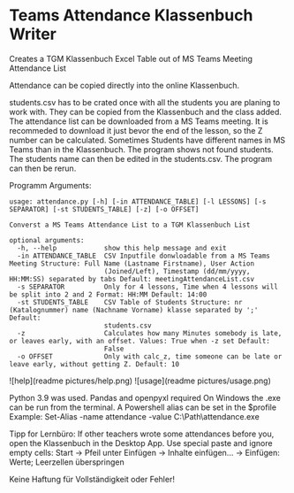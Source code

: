 # Teams Attendance Klassenbuch Writer
Creates a TGM Klassenbuch Excel Table out of MS Teams Meeting Attendance List

Attendance can be copied directly into the online Klassenbuch.

students.csv has to be crated once with all the students you are planing to work with. They can be copied from the Klassenbuch and the class added.
The attendance list can be downloaded from a MS Teams meeting. It is recommeded to download it just bevor the end of the lesson, so the Z number can be calculated.
Sometimes Students have different names in MS Teams than in the Klassenbuch. The program shows not found students. The students name can then be edited in the students.csv. The program can then be rerun.

Programm Arguments:
```
usage: attendance.py [-h] [-in ATTENDANCE_TABLE] [-l LESSONS] [-s SEPARATOR] [-st STUDENTS_TABLE] [-z] [-o OFFSET]

Converst a MS Teams Attendance List to a TGM Klassenbuch List

optional arguments:
  -h, --help            show this help message and exit
  -in ATTENDANCE_TABLE  CSV Inputfile donwloadable from a MS Teams Meeting Structure: Full Name (Lastname Firstname), User Action
                        (Joined/Left), Timestamp (dd/mm/yyyy, HH:MM:SS) separated by tabs Default: meetingAttendanceList.csv
  -s SEPARATOR          Only for 4 lessons, Time when 4 lessons will be split into 2 and 2 Format: HH:MM Default: 14:00
  -st STUDENTS_TABLE    CSV Table of Students Structure: nr (Katalognummer) name (Nachname Vorname) klasse separated by ';' Default:
                        students.csv
  -z                    Calculates how many Minutes somebody is late, or leaves early, with an offset. Values: True when -z set Default:
                        False
  -o OFFSET             Only with calc_z, time someone can be late or leave early, without getting Z. Default: 10
```

![help](readme pictures/help.png)
![usage](readme pictures/usage.png)

Python 3.9 was used.
Pandas and openpyxl required
On Windows the .exe can be run from the terminal.
A Powershell alias can be set in the $profile
Example:  Set-Alias -name attendance -value C:\Path\attendance.exe

Tipp for Lernbüro:
If other teachers wrote some attendances before you, open the Klassenbuch in the Desktop App.
Use special paste and ignore empty cells: Start -> Pfeil unter Einfügen -> Inhalte einfügen... -> Einfügen: Werte; Leerzellen überspringen

Keine Haftung für Vollständigkeit oder Fehler!

